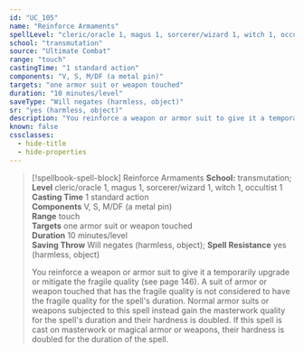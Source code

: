```yaml
---
id: "UC_105"
name: "Reinforce Armaments"
spellLevel: "cleric/oracle 1, magus 1, sorcerer/wizard 1, witch 1, occultist 1"
school: "transmutation"
source: "Ultimate Combat"
range: "touch"
castingTime: "1 standard action"
components: "V, S, M/DF (a metal pin)"
targets: "one armor suit or weapon touched"
duration: "10 minutes/level"
saveType: "Will negates (harmless, object)"
sr: "yes (harmless, object)"
description: "You reinforce a weapon or armor suit to give it a temporarily upgrade or mitigate the fragile quality (see page 146). A suit of armor or weapon touched that has the fragile quality is not considered to have the fragile quality for the spell's duration. Normal armor suits or weapons subjected to this spell instead gain the masterwork quality for the spell's duration and their hardness is doubled. If this spell is cast on masterwork or magical armor or weapons, their hardness is doubled for the duration of the spell."
known: false
cssclasses:
  - hide-title
  - hide-properties
---
```


> [!spellbook-spell-block] Reinforce Armaments
> **School:** transmutation; **Level** cleric/oracle 1, magus 1, sorcerer/wizard 1, witch 1, occultist 1
> **Casting Time** 1 standard action  
> **Components** V, S, M/DF (a metal pin)  
> **Range** touch  
> **Targets** one armor suit or weapon touched  
> **Duration** 10 minutes/level  
> **Saving Throw** Will negates (harmless, object); **Spell Resistance** yes (harmless, object)
> 
> You reinforce a weapon or armor suit to give it a temporarily upgrade or mitigate the fragile quality (see page 146). A suit of armor or weapon touched that has the fragile quality is not considered to have the fragile quality for the spell's duration. Normal armor suits or weapons subjected to this spell instead gain the masterwork quality for the spell's duration and their hardness is doubled. If this spell is cast on masterwork or magical armor or weapons, their hardness is doubled for the duration of the spell.